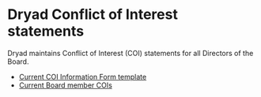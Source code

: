 # Dryad Conflict of Interest statements

Dryad maintains Conflict of Interest (COI) statements for all Directors of the Board. 

- [Current COI Information Form template](Dryad_ConflictOfInterest_Policy-and-Form_2020_pdf.pdf)
- [Current Board member COIs](2020-2021/)




